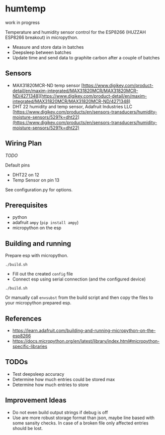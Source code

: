 
# humtemp

work in progress

Temperature and humidity sensor control for the ESP8266 (HUZZAH ESP8266 breakout) in micropython.

 - Measure and store data in batches
 - Deepsleep between batches
 - Update time and send data to graphite carbon after a couple of batches

## Sensors

 - MAX31820MCR-ND temp sensor [https://www.digikey.com/product-detail/en/maxim-integrated/MAX31820MCR/MAX31820MCR-ND/4271348](https://www.digikey.com/product-detail/en/maxim-integrated/MAX31820MCR/MAX31820MCR-ND/4271348)
 - DHT 22 humidity and temp sensor, Adafruit Industries LLC [https://www.digikey.com/products/en/sensors-transducers/humidity-moisture-sensors/529?k=dht22](https://www.digikey.com/products/en/sensors-transducers/humidity-moisture-sensors/529?k=dht22)

## Wiring Plan

_TODO_

Default pins

 - DHT22 on 12
 - Temp Sensor on pin 13

See configuration.py for options.

## Prerequisites

 - python
 - adafruit `ampy` (`pip install ampy`)
 - micropython on the esp 

## Building and running

Prepare esp with micropython.

```
./build.sh
```

 - Fill out the created `config` file
 - Connect esp using serial connection (and the configured device)

```
./build.sh
```

Or manually call `envsubst` from the build script and then copy the files to your micropython
prepared esp.

## References

 - https://learn.adafruit.com/building-and-running-micropython-on-the-esp8266
 - https://docs.micropython.org/en/latest/library/index.html#micropython-specific-libraries

## TODOs

 - Test deepsleep accuracy
 - Determine how much entries could be stored max
 - Determine how much entries to store

## Improvement Ideas

 - Do not even build output strings if debug is off
 - Use are more robust storage format than json, maybe line based with some sansity checks. In case of a broken file only affected entries should be lost.

